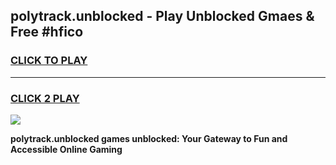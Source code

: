 
## polytrack.unblocked - Play Unblocked Gmaes & Free #hfico
<h3>
<a href="https://news.freeplayer.one?title=polytrack.unblocked&ref=24F">CLICK TO PLAY</a></h3>
<hr>

<h3>
<a href="https://news.freeplayer.one?title=polytrack.unblocked&ref=24F">CLICK 2 PLAY</a>
  
</h3>

<a href="https://news.freeplayer.one?title=polytrack.unblocked&ref=24F/"><img src="https://clearcache.store/games.png"></a>


**polytrack.unblocked games unblocked: Your Gateway to Fun and Accessible Online Gaming**

